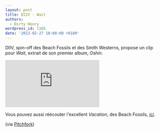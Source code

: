 ```yaml
---
layout: post
title: DIIV - Wait
authors:
  - Dirty Henry
wordpress_id: 1185
date: '2013-02-27 10:00:00 +0100'
---
```

DIIV, spin-off des Beach Fossils et des Smith Westerns, propose un clip pour *Wait*, extrait de son premier album, *Oshin*. 

<div style="max-width: 100%;">
<iframe src="http://player.vimeo.com/video/59966793" frameborder="0" webkitAllowFullScreen mozallowfullscreen allowFullScreen></iframe>
</div>

Vous pouvez aussi réécouter l'excellent *Vacation*, des Beach Fossils, [ici](702). 

(via [Pitchfork](http://pitchfork.com/news/49644-watch-diivs-video-for-wait-starring-sky-ferreira-and-some-topless-women/))
